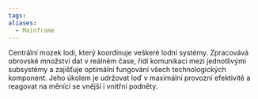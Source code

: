 ```yaml
---
tags: 
aliases:
  - Mainframe
---
```

Centrální mozek lodi, který koordinuje veškeré lodní systémy. Zpracovává obrovské množství dat v reálném čase, řídí komunikaci mezi jednotlivými subsystémy a zajišťuje optimální fungování všech technologických komponent. Jeho úkolem je udržovat loď v maximální provozní efektivitě a reagovat na měnící se vnější i vnitřní podněty.